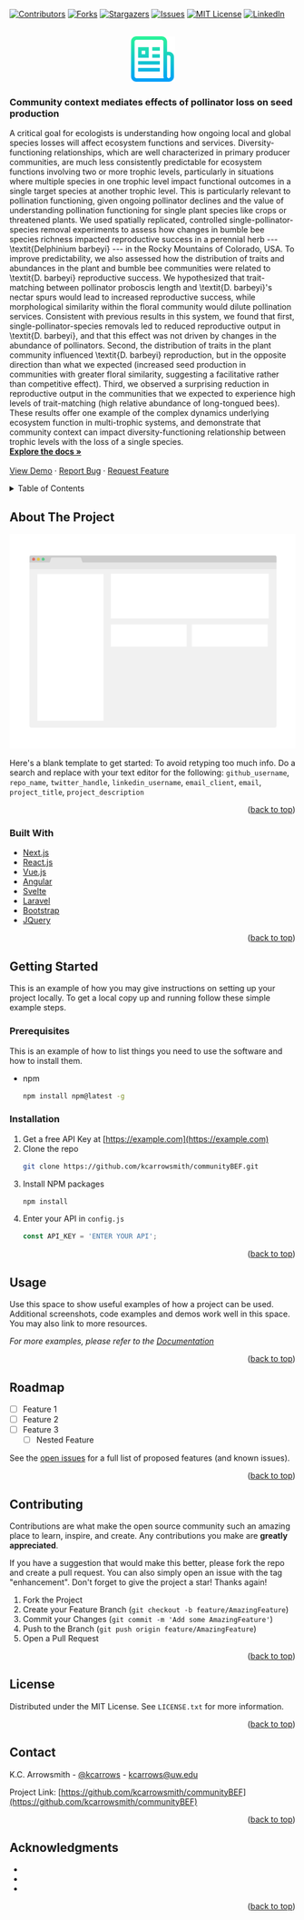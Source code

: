 <div id="top"></div>
<!--
*** Thanks for checking out the Best-README-Template. If you have a suggestion
*** that would make this better, please fork the repo and create a pull request
*** or simply open an issue with the tag "enhancement".
*** Don't forget to give the project a star!
*** Thanks again! Now go create something AMAZING! :D
-->



<!-- PROJECT SHIELDS -->
<!--
*** I'm using markdown "reference style" links for readability.
*** Reference links are enclosed in brackets [ ] instead of parentheses ( ).
*** See the bottom of this document for the declaration of the reference variables
*** for contributors-url, forks-url, etc. This is an optional, concise syntax you may use.
*** https://www.markdownguide.org/basic-syntax/#reference-style-links
-->
[![Contributors][contributors-shield]][contributors-url]
[![Forks][forks-shield]][forks-url]
[![Stargazers][stars-shield]][stars-url]
[![Issues][issues-shield]][issues-url]
[![MIT License][license-shield]][license-url]
[![LinkedIn][linkedin-shield]][linkedin-url]



<!-- PROJECT LOGO -->
<br />
<div align="center">
  <a href="https://github.com/kcarrowsmith/communityBEF">
    <img src="images/logo.png" alt="Logo" width="80" height="80">
  </a>

<h3 align="left">Community context mediates effects of pollinator loss on seed production</h3>

  <p align="left">
A critical goal for ecologists is understanding how ongoing local and global species losses will affect ecosystem functions and services. Diversity-functioning relationships, which are well characterized in primary producer communities, are much less consistently predictable for ecosystem functions involving two or more trophic levels, particularly in situations where multiple species in one trophic level impact functional outcomes in a single target species at another trophic level. This is particularly relevant to pollination functioning, given ongoing pollinator declines and the value of understanding pollination functioning for single plant species like crops or threatened plants. We used spatially replicated, controlled single-pollinator-species removal experiments to assess how changes in bumble bee species richness impacted reproductive success in a perennial herb --- \textit{Delphinium barbeyi} --- in the Rocky Mountains of Colorado, USA. To improve predictability, we also assessed how the distribution of traits and abundances in the plant and bumble bee communities were related to \textit{D. barbeyi} reproductive success. We hypothesized that trait-matching between pollinator proboscis length and \textit{D. barbeyi}'s nectar spurs would lead to increased reproductive success, while morphological similarity within the floral community would dilute pollination services. Consistent with previous results in this system, we found that first, single-pollinator-species removals led to reduced reproductive output in \textit{D.  barbeyi}, and that this effect was not driven by changes in the abundance of pollinators. Second, the distribution of traits in the plant community influenced \textit{D. barbeyi} reproduction, but in the opposite direction than what we expected (increased seed production in communities with greater floral similarity, suggesting a facilitative rather than competitive effect). Third, we observed a surprising reduction in reproductive output in the communities that we expected to experience high levels of trait-matching (high relative abundance of long-tongued bees). These results offer one example of the complex dynamics underlying ecosystem function in multi-trophic systems, and demonstrate that community context can impact diversity-functioning relationship between trophic levels with the loss of a single species. 
    <br />
    <a href="https://github.com/kcarrowsmith/communityBEF"><strong>Explore the docs »</strong></a>
    <br />
    <br />
    <a href="https://github.com/kcarrowsmith/communityBEF">View Demo</a>
    ·
    <a href="https://github.com/kcarrowsmith/communityBEF/issues">Report Bug</a>
    ·
    <a href="https://github.com/kcarrowsmith/communityBEF/issues">Request Feature</a>
  </p>
</div>



<!-- TABLE OF CONTENTS -->
<details>
  <summary>Table of Contents</summary>
  <ol>
    <li>
      <a href="#about-the-project">About The Project</a>
      <ul>
        <li><a href="#built-with">Built With</a></li>
      </ul>
    </li>
    <li>
      <a href="#getting-started">Getting Started</a>
      <ul>
        <li><a href="#prerequisites">Prerequisites</a></li>
        <li><a href="#installation">Installation</a></li>
      </ul>
    </li>
    <li><a href="#usage">Usage</a></li>
    <li><a href="#roadmap">Roadmap</a></li>
    <li><a href="#contributing">Contributing</a></li>
    <li><a href="#license">License</a></li>
    <li><a href="#contact">Contact</a></li>
    <li><a href="#acknowledgments">Acknowledgments</a></li>
  </ol>
</details>



<!-- ABOUT THE PROJECT -->
## About The Project

[![Product Name Screen Shot][product-screenshot]](https://example.com)

Here's a blank template to get started: To avoid retyping too much info. Do a search and replace with your text editor for the following: `github_username`, `repo_name`, `twitter_handle`, `linkedin_username`, `email_client`, `email`, `project_title`, `project_description`

<p align="right">(<a href="#top">back to top</a>)</p>



### Built With

* [Next.js](https://nextjs.org/)
* [React.js](https://reactjs.org/)
* [Vue.js](https://vuejs.org/)
* [Angular](https://angular.io/)
* [Svelte](https://svelte.dev/)
* [Laravel](https://laravel.com)
* [Bootstrap](https://getbootstrap.com)
* [JQuery](https://jquery.com)

<p align="right">(<a href="#top">back to top</a>)</p>



<!-- GETTING STARTED -->
## Getting Started

This is an example of how you may give instructions on setting up your project locally.
To get a local copy up and running follow these simple example steps.

### Prerequisites

This is an example of how to list things you need to use the software and how to install them.
* npm
  ```sh
  npm install npm@latest -g
  ```

### Installation

1. Get a free API Key at [https://example.com](https://example.com)
2. Clone the repo
   ```sh
   git clone https://github.com/kcarrowsmith/communityBEF.git
   ```
3. Install NPM packages
   ```sh
   npm install
   ```
4. Enter your API in `config.js`
   ```js
   const API_KEY = 'ENTER YOUR API';
   ```

<p align="right">(<a href="#top">back to top</a>)</p>



<!-- USAGE EXAMPLES -->
## Usage

Use this space to show useful examples of how a project can be used. Additional screenshots, code examples and demos work well in this space. You may also link to more resources.

_For more examples, please refer to the [Documentation](https://example.com)_

<p align="right">(<a href="#top">back to top</a>)</p>



<!-- ROADMAP -->
## Roadmap

- [ ] Feature 1
- [ ] Feature 2
- [ ] Feature 3
    - [ ] Nested Feature

See the [open issues](https://github.com/kcarrowsmith/communityBEF/issues) for a full list of proposed features (and known issues).

<p align="right">(<a href="#top">back to top</a>)</p>



<!-- CONTRIBUTING -->
## Contributing

Contributions are what make the open source community such an amazing place to learn, inspire, and create. Any contributions you make are **greatly appreciated**.

If you have a suggestion that would make this better, please fork the repo and create a pull request. You can also simply open an issue with the tag "enhancement".
Don't forget to give the project a star! Thanks again!

1. Fork the Project
2. Create your Feature Branch (`git checkout -b feature/AmazingFeature`)
3. Commit your Changes (`git commit -m 'Add some AmazingFeature'`)
4. Push to the Branch (`git push origin feature/AmazingFeature`)
5. Open a Pull Request

<p align="right">(<a href="#top">back to top</a>)</p>



<!-- LICENSE -->
## License

Distributed under the MIT License. See `LICENSE.txt` for more information.

<p align="right">(<a href="#top">back to top</a>)</p>



<!-- CONTACT -->
## Contact

K.C. Arrowsmith - [@kcarrows](https://twitter.com/kcarrows) - kcarrows@uw.edu

Project Link: [https://github.com/kcarrowsmith/communityBEF](https://github.com/kcarrowsmith/communityBEF)

<p align="right">(<a href="#top">back to top</a>)</p>



<!-- ACKNOWLEDGMENTS -->
## Acknowledgments

* []()
* []()
* []()

<p align="right">(<a href="#top">back to top</a>)</p>



<!-- MARKDOWN LINKS & IMAGES -->
<!-- https://www.markdownguide.org/basic-syntax/#reference-style-links -->
[contributors-shield]: https://img.shields.io/github/contributors/kcarrowsmith/communityBEF.svg?style=for-the-badge
[contributors-url]: https://github.com/kcarrowsmith/communityBEF/graphs/contributors
[forks-shield]: https://img.shields.io/github/forks/kcarrowsmith/communityBEF.svg?style=for-the-badge
[forks-url]: https://github.com/kcarrowsmith/communityBEF/network/members
[stars-shield]: https://img.shields.io/github/stars/kcarrowsmith/communityBEF.svg?style=for-the-badge
[stars-url]: https://github.com/kcarrowsmith/communityBEF/stargazers
[issues-shield]: https://img.shields.io/github/issues/kcarrowsmith/communityBEF.svg?style=for-the-badge
[issues-url]: https://github.com/kcarrowsmith/communityBEF/issues
[license-shield]: https://img.shields.io/github/license/kcarrowsmith/communityBEF.svg?style=for-the-badge
[license-url]: https://github.com/kcarrowsmith/communityBEF/blob/master/LICENSE.txt
[linkedin-shield]: https://img.shields.io/badge/-LinkedIn-black.svg?style=for-the-badge&logo=linkedin&colorB=555
[linkedin-url]: https://linkedin.com/in/linkedin_username
[product-screenshot]: images/screenshot.png

